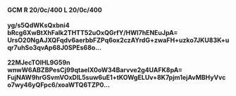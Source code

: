#### GCM R 20/0c/400 L 20/0c/400
**yg/s5QdWKsQxbni4**<br/>**bRcg6XwBtXhFalk2THTT52uOxQGrfY/HWI7hENEuJpA=**<br/>**UrsO20NgAJXQFqdv6aerbbFZPq6ox2czAYrdG+zwaFH+uzko7JKU83K+uqr7uhSo3qvAp68J0SPEs68o...**<br/><br/>
**22MJecTOIHL9G59n**<br/>**wnwW6ABZBPesCj99qtaeIX0oW34Barvve2g4UAFK8pA=**<br/>**FujNAW9hrGSvmVOxDlL5suw6uE1+tKOWgELUv+8K7pjm1ejAvMBHyVvco7wy46yQFpc6/xoaWTQ6TZP0...**